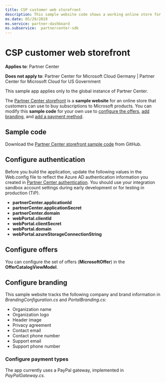```yaml
---
title: CSP customer web storefront
description: This sample website code shows a working online store for customers to buy subscriptions to Microsoft products.
ms.date: 05/29/2019
ms.service: partner-dashboard
ms.subservice:  partnercenter-sdk
---
```


# CSP customer web storefront

**Applies to**: Partner Center

**Does not apply to**: Partner Center for Microsoft Cloud Germany | Partner Center for Microsoft Cloud for US Government

This sample app applies only to the global instance of Partner Center.

The [Partner Center storefront](https://github.com/Microsoft/Partner-Center-Storefront) is a **sample website** for an online store that customers can use to buy subscriptions to Microsoft products. You can modify this **sample code** for your own use to [configure the offers](#configure-offers), [add branding](#configure-branding), and [add a payment method](#configure-payment-types).

## Sample code

Download the [Partner Center storefront sample code](https://github.com/Microsoft/Partner-Center-Storefront) from GitHub.

## Configure authentication

Before you build the application, update the following values in the Web.config file to reflect the Azure AD authentication information you created in [Partner Center authentication](partner-center-authentication.md). You should use your integration sandbox account settings during early development or for testing in production (TiP).

- **partnerCenter.applicationId**
- **partnerCenter.applicationSecret**
- **partnerCenter.domain**
- **webPortal.clientId**
- **webPortal.clientSecret**
- **webPortal.domain**
- **webPortal.azureStorageConnectionString**

## Configure offers

You can configure the set of offers (**MicrosoftOffer**) in the **OfferCatalogViewModel**.

## Configure branding

This sample website tracks the following company and brand information in *BrandingConfiguration.cs* and *PortalBranding.cs*:

- Organization name
- Organization logo
- Header image
- Privacy agreement
- Contact email
- Contact phone number
- Support email
- Support phone number

### Configure payment types

The app currently uses a PayPal gateway, implemented in *PayPalGateway.cs*.